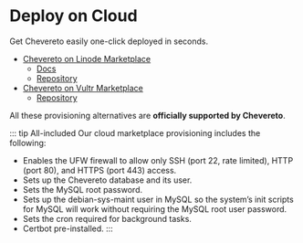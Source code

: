 # Deploy on Cloud

Get Chevereto easily one-click deployed in seconds.

* [Chevereto on Linode Marketplace](https://www.linode.com/marketplace/apps/chevereto/chevereto/?r=b14b22fdc1bf3f958fdf294c5a8624627d7f2315)
  * [Docs](https://www.linode.com/docs/guides/deploying-chevereto-marketplace-app/?r=b14b22fdc1bf3f958fdf294c5a8624627d7f2315)
  * [Repository](https://github.com/chevereto/linode-marketplace)
* [Chevereto on Vultr Marketplace](https://vultr.grsm.io/rodolfoberrios5076)
  * [Repository](https://github.com/chevereto/vultr-marketplace)

All these provisioning alternatives are **officially supported by Chevereto**.

::: tip All-included
Our cloud marketplace provisioning includes the following:

* Enables the UFW firewall to allow only SSH (port 22, rate limited), HTTP (port 80), and HTTPS (port 443) access.
* Sets up the Chevereto database and its user.
* Sets the MySQL root password.
* Sets up the debian-sys-maint user in MySQL so the system’s init scripts for MySQL will work without requiring the MySQL root user password.
* Sets the cron required for background tasks.
* Certbot pre-installed.
:::
